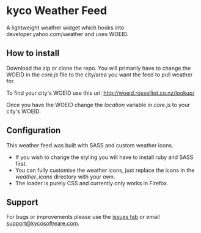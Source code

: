 kyco Weather Feed
=================

A lightweight weather widget which hooks into developer.yahoo.com/weather and uses WOEID.


How to install
--------------

Download the zip or clone the repo. You will primarily have to change the WOEID in the *core.js* file
to the city/area you want the feed to pull weather for.

To find your city's WOEID use this url:
	http://woeid.rosselliot.co.nz/lookup/

Once you have the WOEID change the *location* variable in *core.js* to your city's WOEID.


Configuration
-------------

This weather feed was built with SASS and custom weather icons.
- If you wish to change the styling you will have to install ruby and SASS first.
- You can fully customise the weather icons, just replace the icons in the *weather_icons*
directory with your own.
- The loader is purely CSS and currently only works in Firefox.


Support
-------

For bugs or improvements please use the [issues tab](https://github.com/kyco/kyco-weatherfeed/issues)
or email [support@kycosoftware.com](mailto:support@kycosoftware.com).
